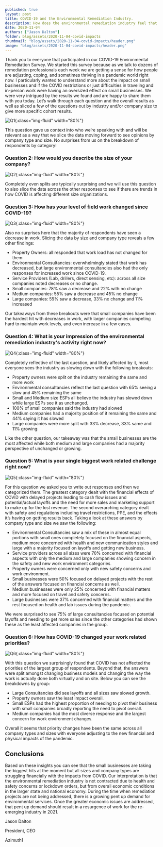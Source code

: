 ```yaml
---
published: true
layout: post
title: COVID-19 and the Environmental Remediation Industry.
description: How does the environmental remediation industry feel that COVID-19 has affected things - survey results
date: 2020-11-04
authors: ["Jason Dalton"]
folder: blog/assets/2020-11-04-covid-impacts
thumbnail: "blog/assets/2020-11-04-covid-impacts/header.png"
image: "blog/assets/2020-11-04-covid-impacts/header.png"
---
```


Thank you to everyone that participated in our COVID-19 Environmental Remediation Survey. We started this survey because as we talk to dozens of remediation professionals each week we are getting a sense for how people are adjusting, coping, and sometimes thriving in a pandemic world right now.  I particularly wanted to understand more about the impact on small businesses and if the COVID restrictions or just difficulties in traveling and in-person work were having an oversized effect on small businesses.  We were very intrigued by the results we found and are happy to share them with you today. Let’s walk through each question and the overall results as well as sliced a few of the questions out by industry and/or company size to give more specific cohort results.

![Q1]({{site.url}}/{{page.folder}}/q1.jpg){:class="img-fluid" width="80%"}

This question gave us context into who we’re speaking with and will be relevant as a way that we slice the data moving forward to see opinions by company type and size. No surprises from us on the breakdown of respondents by category!


### Question 2: How would you describe the size of your company?


![Q2]({{site.url}}/{{page.folder}}/q2.jpg){:class="img-fluid" width="80%"}

Completely even splits are typically surprising and we will use this question to also slice the data across the other responses to see if there are trends in how COVID is affecting different size organizations.

### Question 3: How has your level of field work changed since COVID-19?

![Q3]({{site.url}}/{{page.folder}}/q3.jpg){:class="img-fluid" width="80%"}

Also no surprises here that the majority of respondents have seen a decrease in work. Slicing the data by size and company type reveals a few other findings:

- Property Owners: all responded that work load has not changed for them
- Environmental Consultancies: overwhelmingly stated that work has decreased, but large environmental consultancies also had the only responses for increased work since COVID-19.
- Service Providers (Lab, drillers, direct sensing, etc): across all size companies noted decreases or no change.
- Small companies: 78% saw a decrease and 22% with no change
- Medium companies: 55% saw a decrease and 45% no change
- Large companies: 55% saw a decrease, 33% no change and 11% increased

Our takeaways from these breakouts were that small companies have been the hardest hit with decreases in work, with larger companies competing hard to maintain work levels, and even increase in a few cases.

### Question 4: What is your impression of the environmental remediation industry's activity right now?

![Q4]({{site.url}}/{{page.folder}}/q4.jpg){:class="img-fluid" width="80%"}

Completely reflective of the last question, and likely affected by it, most everyone sees the industry as slowing down with the following breakouts:

- Property owners were split on the industry remaining the same and more work
- Environmental consultancies reflect the last question with 65% seeing a slow and 45% remaining the same
- Small and Medium size ESPs all believe the industry has slowed down while large ESPs see it as unchanged.
- 100% of small companies said the industry had slowed
- Medium companies had a majority position of it remaining the same and 44% saying it has slowed
- Large companies were more split with 33% decrease, 33% same and 11% growing

Like the other question, our takeaway was that the small businesses are the most affected while both medium and large companies had a majority perspective of unchanged or growing.

### Question 5: What is your single biggest work related challenge right now?

![Q5]({{site.url}}/{{page.folder}}/q5.jpg){:class="img-fluid" width="80%"}

For this question we asked you to write out responses and then we categorized them. The greatest category dealt with the financial effects of COVID with delayed projects leading to cash flow issues and potential/actual layoffs and the need for more sales and marketing support to make up for the lost revenue. The second overarching category dealt with safety and regulations including travel restrictions, PPE, and the effects it’s having on getting results back. Taking a look at these answers by company type and size we saw the following:

- Environmental Consultancies saw a mix of these in almost equal portions with small ones completely focused on the financial aspects, medium more concerned with health and new communication styles and large with a majority focused on layoffs and getting new business.
- Service providers across all sizes were 70% concerned with financial aspects with only the medium and large companies showing concern in the safety and new work environment categories.
- Property owners were concerned only with new safety concerns and work environment.
- Small businesses were 50% focused on delayed projects with the rest of the answers focused on financial concerns as well.
- Medium businesses were only 25% concerned with financial matters and more focused on travel and safety concerns.
- Large businesses were 37% concerned with financial matters and the rest focused on health and lab issues during the pandemic.

We were surprised to see 75% of large consultancies focused on potential layoffs and needing to get more sales since the other categories had shown these as the least affected companies in the group.

### Question 6: How has COVID-19 changed your work related priorities?

![Q6]({{site.url}}/{{page.folder}}/q6.jpg){:class="img-fluid" width="80%"}

With this question we surprisingly found that COVID has not affected the priorities of the largest group of respondents. Beyond that, the answers were split amongst changing business models and changing the way the work is actually done both virtually and on site. Below you can see the breakdowns by group:

- Large Consultancies did see layoffs and all sizes saw slowed growth.
- Property owners saw the least impact overall.
- Small ESPs had the highest proportion of needing to pivot their business with small companies broadly reporting the need to pivot overall.
- Medium companies had the most diverse response and the largest concern for work environment changes.

Overall it seems that priority changes have been the same across all company types and sizes with everyone adjusting to the new financial and physical impacts of the pandemic.

## Conclusions

Based on these insights you can see that the small businesses are taking the biggest hits at the moment but all sizes and company types are struggling financially with the impacts from COVID. Our interpretation is that the environmental remediation industry is not contracted due to health and safety concerns or lockdown orders, but from overall economic conditions in the larger state and national economy.  During the time when remediation projects are not being addressed, there is a growing pent up demand for environmental services.  Once the greater economic issues are addressed, that pent up demand should result in a resurgence of work for the re-emerging industry in 2021.

Jason Dalton

President, CEO

Azimuth1
